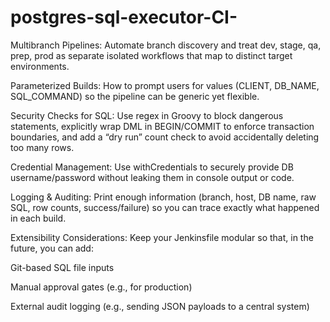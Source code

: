 # postgres-sql-executor-CI-

Multibranch Pipelines: Automate branch discovery and treat dev, stage, qa, prep, prod as separate isolated workflows that map to distinct target environments.

Parameterized Builds: How to prompt users for values (CLIENT, DB_NAME, SQL_COMMAND) so the pipeline can be generic yet flexible.

Security Checks for SQL: Use regex in Groovy to block dangerous statements, explicitly wrap DML in BEGIN/COMMIT to enforce transaction boundaries, and add a “dry run” count check to avoid accidentally deleting too many rows.

Credential Management: Use withCredentials to securely provide DB username/password without leaking them in console output or code.

Logging & Auditing: Print enough information (branch, host, DB name, raw SQL, row counts, success/failure) so you can trace exactly what happened in each build.

Extensibility Considerations: Keep your Jenkinsfile modular so that, in the future, you can add:

Git-based SQL file inputs

Manual approval gates (e.g., for production)

External audit logging (e.g., sending JSON payloads to a central system)
